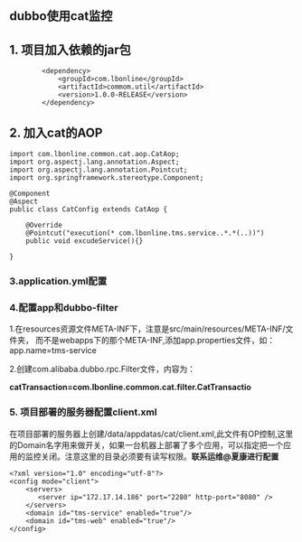 ## dubbo使用cat监控

## 1. 项目加入依赖的jar包

```
        <dependency>
            <groupId>com.lbonline</groupId>
            <artifactId>commom.util</artifactId>
            <version>1.0.0-RELEASE</version>
        </dependency>
```

## 2. 加入cat的AOP

```
import com.lbonline.common.cat.aop.CatAop;
import org.aspectj.lang.annotation.Aspect;
import org.aspectj.lang.annotation.Pointcut;
import org.springframework.stereotype.Component;

@Component
@Aspect
public class CatConfig extends CatAop {

    @Override
    @Pointcut("execution(* com.lbonline.tms.service..*.*(..))")
    public void excudeService(){}

}
```

###  3.application.yml配置

###  4.配置app和dubbo-filter

1.在resources资源文件META-INF下，注意是src/main/resources/META-INF/文件夹， 而不是webapps下的那个META-INF,添加app.properties文件，如：app.name=tms-service

2.创建com.alibaba.dubbo.rpc.Filter文件，内容为：

**catTransaction=com.lbonline.common.cat.filter.CatTransactio** 

### 5. 项目部署的服务器配置client.xml

在项目部署的服务器上创建/data/appdatas/cat/client.xml,此文件有OP控制,这里的Domain名字用来做开关，如果一台机器上部署了多个应用，可以指定把一个应用的监控关闭。注意这里的目录必须要有读写权限。**联系运维@夏康进行配置**

```
<?xml version="1.0" encoding="utf-8"?>
<config mode="client">
    <servers>
       <server ip="172.17.14.186" port="2280" http-port="8080" />
    </servers>
    <domain id="tms-service" enabled="true"/>
    <domain id="tms-web" enabled="true"/>
</config>
```

### 



